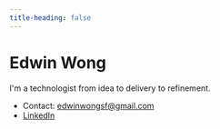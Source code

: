```yaml
---
title-heading: false
---
```


# Edwin Wong

I'm a technologist from idea to delivery to refinement.

* Contact: edwinwongsf@gmail.com
* [LinkedIn](https://www.linkedin.com/in/edwinsf/)

